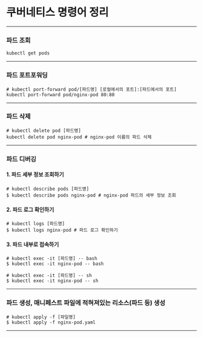 # 쿠버네티스 명령어 정리

---

### 파드 조회
```shell
kubectl get pods
```

---

### 파드 포트포워딩
```shell
# kubectl port-forward pod/[파드명] [로컬에서의 포트]:[파드에서의 포트]
kubectl port-forward pod/nginx-pod 80:80
```

---

### 파드 삭제
```shell
# kubectl delete pod [파드명]
kubectl delete pod nginx-pod # nginx-pod 이름의 파드 삭제
```

---

### 파드 디버깅
#### 1. 파드 세부 정보 조회하기
```shell
# kubectl describe pods [파드명]
$ kubectl describe pods nginx-pod # nginx-pod 파드의 세부 정보 조회
```

#### 2. 파드 로그 확인하기
```shell
# kubectl logs [파드명]
$ kubectl logs nginx-pod # 파드 로그 확인하기
```

#### 3. 파드 내부로 접속하기
```shell
# kubectl exec -it [파드명] -- bash
$ kubectl exec -it nginx-pod -- bash

# kubectl exec -it [파드명] -- sh
$ kubectl exec -it nginx-pod -- sh
```

---

### 파드 생성, 매니페스트 파일에 적혀져있는 리소스(파드 등) 생성
```shell
# kubectl apply -f [파일명]
$ kubectl apply -f nginx-pod.yaml
```

---
